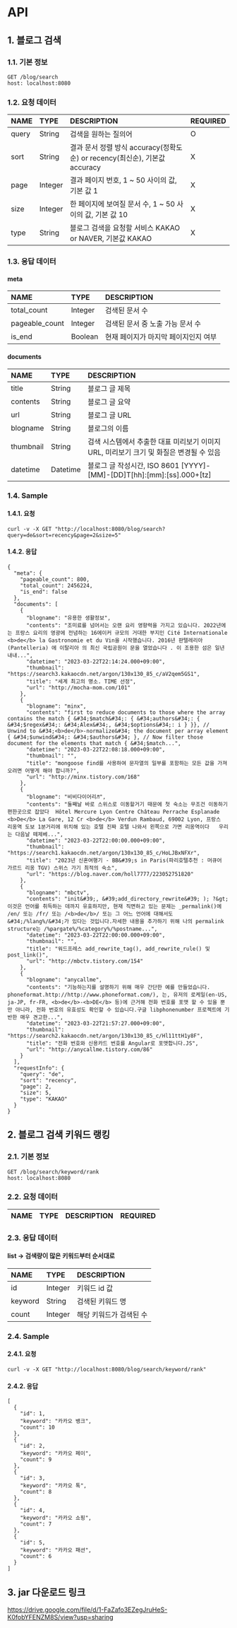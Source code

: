 # API
## 1. 블로그 검색
### 1.1. 기본 정보
```
GET /blog/search
host: localhost:8080
```

### 1.2. 요청 데이터
| NAME  | TYPE    | DESCRIPTION                                               | REQUIRED |   
|:------|:--------|:----------------------------------------------------------|:---------|
| query | String  | 검색을 원하는 질의어                                               | O        |
| sort  | String  | 결과 문서 정렬 방식 accuracy(정확도 순) or recency(최신순), 기본값 accuracy | X        |
| page  | Integer | 결과 페이지 번호, 1 ~ 50 사이의 값, 기본 값 1                           | X        |
| size  | Integer | 한 페이지에 보여질 문서 수, 1 ~ 50 사이의 값, 기본 값 10                    | X        |
| type  | String  | 블로그 검색을 요청할 서비스 KAKAO or NAVER, 기본값 KAKAO                 | X        |

### 1.3. 응답 데이터
#### meta
| NAME           | TYPE    | DESCRIPTION          |   
|:---------------|:--------|:---------------------|
| total_count    | Integer | 검색된 문서 수             |
| pageable_count | Integer | 검색된 문서 중 노출 가능 문서 수  |
| is_end         | Boolean | 현재 페이지가 마지막 페이지인지 여부 |

#### documents
| NAME           | TYPE             | DESCRIPTION          |   
|:---------------|:-----------------|:---------------------|
| title| 	String| 	블로그 글 제목            |
|contents	|String	    |블로그 글 요약
|url	    |String	    |블로그 글 URL
|blogname	|String	    |블로그의 이름
|thumbnail	|String	    |검색 시스템에서 추출한 대표 미리보기 이미지 URL, 미리보기 크기 및 화질은 변경될 수 있음
|datetime	|Datetime	|블로그 글 작성시간, ISO 8601 [YYYY]-[MM]-[DD]T[hh]:[mm]:[ss].000+[tz]

### 1.4. Sample
#### 1.4.1. 요청
```
curl -v -X GET "http://localhost:8080/blog/search?query=de&sort=recency&page=2&size=5"
```
#### 1.4.2. 응답
```
{
  "meta": {
    "pageable_count": 800,
    "total_count": 2456224,
    "is_end": false
  },
  "documents": [
    {
      "blogname": "유용한 생활정보",
      "contents": "조미료를 넘어서는 오랜 요리 영향력을 가지고 있습니다. 2022년에는 프랑스 요리의 영광에 전념하는 16에이커 규모의 거대한 부지인 Cité Internationale <b>de</b> la Gastronomie et du Vin을 시작했습니다. 2016년 판텔레리아(Pantelleria) 에 이탈리아 의 최신 국립공원이 문을 열었습니다 . 이 조용한 섬은 일년 내내...",
      "datetime": "2023-03-22T22:14:24.000+09:00",
      "thumbnail": "https://search3.kakaocdn.net/argon/130x130_85_c/aV2qem5GS1",
      "title": "세계 최고의 명소. TIME 선정",
      "url": "http://mocha-mom.com/101"
    },
    {
      "blogname": "minx",
      "contents": "first to reduce documents to those where the array contains the match { &#34;$match&#34;: { &#34;authors&#34;: { &#34;$regex&#34;: &#34;Alex&#34;, &#34;$options&#34;: i } }}, // Unwind to &#34;<b>de</b>-normalize&#34; the document per array element { &#34;$unwind&#34;: &#34;$authors&#34; }, // Now filter those document for the elements that match { &#34;$match...",
      "datetime": "2023-03-22T22:08:18.000+09:00",
      "thumbnail": "",
      "title": "mongoose find를 사용하여 문자열의 일부를 포함하는 모든 값을 가져오려면 어떻게 해야 합니까?",
      "url": "http://minx.tistory.com/168"
    },
    {
      "blogname": "비비다이어리♬",
      "contents": "둘째날 바로 스위스로 이동할거기 때문에 첫 숙소는 무조건 이동하기 편한곳으로 잡았다 ​ Hôtel Mercure Lyon Centre Château Perrache Esplanade <b>De</b> La Gare, 12 Cr <b>de</b> Verdun Rambaud, 69002 Lyon, 프랑스 ​ 리옹역 도보 1분거리에 위치해 있는 호텔 진짜 호텔 나와서 왼쪽으로 가면 리옹역이다 ​ ​ 우리는 다음날 떼제베...",
      "datetime": "2023-03-22T22:00:00.000+09:00",
      "thumbnail": "https://search1.kakaocdn.net/argon/130x130_85_c/HoLJBxNFXr",
      "title": "2023년 신혼여행기 - BB&#39;s in Paris(파리호텔추천 : 머큐어 가르드 리옹 TGV) 스위스 가기 최적의 숙소",
      "url": "https://blog.naver.com/holl7777/223052751820"
    },
    {
      "blogname": "mbctv",
      "contents": "init&#39;, &#39;add_directory_rewrite&#39; ); ?&gt; 이것은 언어를 취득하는 데까지 유효하지만, 현재 직면하고 있는 문제는 _permalink()에 /en/ 또는 /fr/ 또는 /<b>de</b>/ 또는 그 어느 언어에 대해서도 &#34;/%lang%/&#34;가 있다는 것입니다.자세한 내용을 추가하기 위해 나의 permalink structure는 /%pargate%/%category%/%postname...",
      "datetime": "2023-03-22T22:00:00.000+09:00",
      "thumbnail": "",
      "title": "워드프레스 add_rewrite_tag(), add_rewrite_rule() 및 post_link()",
      "url": "http://mbctv.tistory.com/154"
    },
    {
      "blogname": "anycallme",
      "contents": "기능하는지를 설명하기 위해 매우 간단한 예를 만들었습니다. phoneformat.http://http://www.phoneformat.com/), 는, 유저의 로케일(en-US, ja-JP, fr-FR, <b>de</b>-<b>DE</b> 등)에 근거해 전화 번호를 포맷 할 수 있을 뿐만 아니라, 전화 번호의 유효성도 확인할 수 있습니다.구글 libphonenumber 프로젝트에 기반한 매우 견고한...",
      "datetime": "2023-03-22T21:57:27.000+09:00",
      "thumbnail": "https://search2.kakaocdn.net/argon/130x130_85_c/Hl11ttH1y8F",
      "title": "전화 번호와 신용카드 번호를 Angular로 포맷합니다.JS",
      "url": "http://anycallme.tistory.com/86"
    }
  ],
  "requestInfo": {
    "query": "de",
    "sort": "recency",
    "page": 2,
    "size": 5,
    "type": "KAKAO"
  }
}
```


## 2. 블로그 검색 키워드 랭킹
### 2.1. 기본 정보
```
GET /blog/search/keyword/rank
host: localhost:8080
```

### 2.2. 요청 데이터
| NAME  | TYPE    | DESCRIPTION                                               | REQUIRED |   
|:------|:--------|:----------------------------------------------------------|:---------|

### 2.3. 응답 데이터
#### list -> 검색량이 많은 키워드부터 순서대로
| NAME    | TYPE    | DESCRIPTION   |   
|:--------|:--------|:--------------|
| id      | Integer | 키워드 id 값      |
| keyword | String  | 검색된 키워드 명     |
| count   | Integer | 해당 키워드가 검색된 수 |


### 2.4. Sample
#### 2.4.1. 요청
```
curl -v -X GET "http://localhost:8080/blog/search/keyword/rank"
```
#### 2.4.2. 응답
```
[
  {
    "id": 1,
    "keyword": "카카오 뱅크",
    "count": 10
  },
  {
    "id": 2,
    "keyword": "카카오 페이",
    "count": 9
  },
  {
    "id": 3,
    "keyword": "카카오 톡",
    "count": 8
  },
  {
    "id": 4,
    "keyword": "카카오 쇼핑",
    "count": 7
  },
  {
    "id": 5,
    "keyword": "카카오 패션",
    "count": 6
  }
]
```

## 3. jar 다운로드 링크
https://drive.google.com/file/d/1-FaZafo3EZegJruHeS-K0fobYFENZM8S/view?usp=sharing